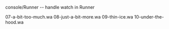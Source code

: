 console/Runner -- handle watch in Runner

07-a-bit-too-much.wa
08-just-a-bit-more.wa
09-thin-ice.wa
10-under-the-hood.wa
